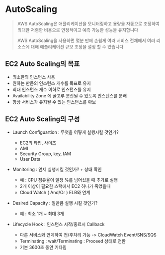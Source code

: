 # AutoScaling
> AWS AutoScaling은 애플리케이션을 모니터링하고 용량을 자동으로 조정하여
> 최대한 저렴한 비용으로 안정적이고 예측 가능한 성능을 유지합니다
>
> AWS AutoScaling을 사용하면 몇분 만에 손쉽게 여러 서비스 전체에서
> 여러 리소스에 대해 애플리케이션 규모 조정을 설정 할 수 있습니다

## EC2 Auto Scaling의 목표
* 최소한의 인스턴스 사용
* 원하는 만큼의 인스턴스 개수를 목표로 유지
* 최대 인스턴스 개수 이하로 인스턴스를 유지
* Availability Zone 에 골고루 분산될 수 있도록 인스턴스를 분배
* 항상 서비스가 유지될 수 있는 인스턴스를 확보

## EC2 Auto Scaling의 구성
* Launch Configuartion : 무엇을 어떻게 실행시킬 것인가?
    * EC2의 타입, 사이즈
    * AMI
    * Security Group, key, IAM
    * User Data
 
* Monitoring : 언제 실행시킬 것인가? + 상태 확인
  * 예 : CPU 점유율이 일정 %를 넘어섰을 때 추가로 실행
  * 2개 이상이 필요한 스택에서 EC2 하나가 죽었을때
  * Cloud Watch ( And/Or ) ELB와 연계
 
* Desired Capacity : 얼만큼 실행 시킬 것인가?
  * 예 : 최소 1개 ~ 최대 3개

* Lifecycle Hook : 인스턴스 시작/종료시 Callback
  * 다른 서비스와 연계하여 전/후처리 가능 -> CloudWatch Event/SNS/SQS
  * Terminating : wait/Terminating : Proceed 상태로 전환
  * 기본 3600초 동안 기다림
